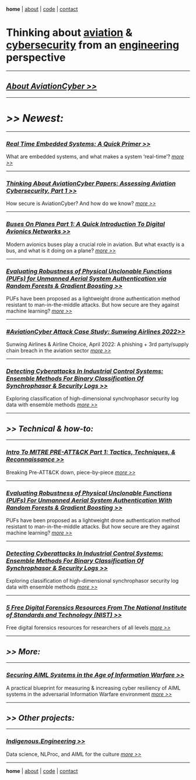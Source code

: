 **home** | [about](https://disesdi.github.io/about.html) | <a href="https://github.com/disesdi/" target="_blank" rel="noopener noreferrer">code</a> | [contact](https://disesdi.github.io/contact.html) 

# Thinking about [aviation](https://disesdi.github.io/aviation.html) & [cybersecurity](https://disesdi.github.io/security.html) from an [engineering](https://disesdi.github.io/engineering.html) perspective


-------

## [*About AviationCyber >>*](https://disesdi.github.io/about.html)

-------

# *>> Newest:*

-------

### [*Real Time Embedded Systems: A Quick Primer >>*](https://anglesofattack.io/2/real_time_systems.html)

What are embedded systems, and what makes a system ‘real-time’? [*more >>*](https://anglesofattack.io/2/real_time_systems.html)

-------

### [*Thinking About AviationCyber Papers: Assessing Aviation Cybersecurity, Part 1 >>*](https://anglesofattack.io/2/avcyber_assessments_1.html)

How secure is AviationCyber? And how do we know? [*more >>*](https://anglesofattack.io/2/avcyber_assessments_1.html)

-------

### [*Buses On Planes Part 1: A Quick Introduction To Digital Avionics Networks  >>*](https://anglesofattack.io/2/avbuses_1.html)

Modern avionics buses play a crucial role in aviation. But what exactly is a bus, and what is it doing on a plane? [*more >>*](https://anglesofattack.io/2/avbuses_1.html)

-------

### [*Evaluating Robustness of Physical Unclonable Functions (PUFs) for Unmanned Aerial System Authentication via Random Forests & Gradient Boosting >>*](https://disesdi.github.io/1/pufs.html)

PUFs have been proposed as a lightweight drone authentication method resistant to man-in-the-middle attacks. But how secure are they against machine learning? [*more >>*](https://disesdi.github.io/1/pufs.html)

-------

### [*#AviationCyber Attack Case Study: Sunwing Airlines 2022>>*](https://disesdi.github.io/2/sunwing_2022.html)

Sunwing Airlines & Airline Choice, April 2022: A phishing + 3rd party/supply chain breach in the aviation sector [*more >>*](https://disesdi.github.io/2/sunwing_2022.html)

-------

### [*Detecting Cyberattacks In Industrial Control Systems: Ensemble Methods For Binary Classification Of Synchrophasor & Security Logs >>*](https://disesdi.github.io/1/ics_ensemble.html)

Exploring classification of high-dimensional synchrophasor security log data with ensemble methods [*more >>*](https://disesdi.github.io/1/ics_ensemble.html) 

-------

## *>> Technical & how-to:*

-------

### [*Intro To MITRE PRE-ATT&CK Part 1: Tactics, Techniques, & Reconnaissance  >>*](https://anglesofattack.io/2/mitre_pre.html)

Breaking Pre-ATT&CK down, piece-by-piece [*more >>*](https://anglesofattack.io/2/mitre_pre.html)

-------

### [*Evaluating Robustness of Physical Unclonable Functions (PUFs) For Unmanned Aerial System Authentication With Random Forests & Gradient Boosting >>*](https://disesdi.github.io/1/pufs.html)

PUFs have been proposed as a lightweight drone authentication method resistant to man-in-the-middle attacks. But how secure are they against machine learning? [*more >>*](https://disesdi.github.io/pufs.html)

-------

### [*Detecting Cyberattacks In Industrial Control Systems: Ensemble Methods For Binary Classification Of Synchrophasor & Security Logs >>*](https://disesdi.github.io/1/ics_ensemble.html)

Exploring classification of high-dimensional synchrophasor security log data with ensemble methods [*more >>*](https://disesdi.github.io/ics_ensemble.html)

-------

### [*5 Free Digital Forensics Resources From The National Institute of Standards and Technology (NIST) >>*](https://anglesofattack.io/2/nist_forensics.html)

Free digital forensics resources for researchers of all levels [*more >>*](https://anglesofattack.io/2/nist_forensics.html)

-------

## *>> More:*

-------

### *<a href="https://cx7.dev/technicals/Securing_AIML_Systems_in_IW_Cox.pdf" target="_blank" rel="noopener noreferrer">Securing AIML Systems in the Age of Information Warfare >> </a>* 

A practical blueprint for measuring & increasing cyber resiliency of AIML systems in the adversarial Information Warfare environment 
*<a href="https://cx7.dev/technicals/Securing_AIML_Systems_in_IW_Cox.pdf" target="_blank" rel="noopener noreferrer">more >> </a>*

-------

## *>> Other projects:*

-------

### *<a href="https://indigenous.engineering/" target="_blank" rel="noopener noreferrer">Indigenous.Engineering >> </a>*

Data science, NLProc, and AIML for the culture *<a href="https://indigenous.engineering/" target="_blank" rel="noopener noreferrer">more >> </a>*

-------

**home** | [about](https://disesdi.github.io/about.html) | <a href="https://github.com/disesdi/" target="_blank" rel="noopener noreferrer">code</a> | [contact](https://disesdi.github.io/contact.html) 

